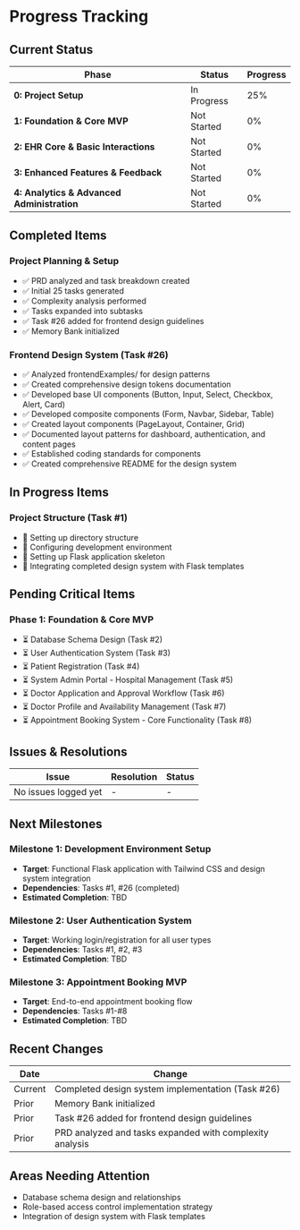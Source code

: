 # Progress Tracking

## Current Status

| Phase                                      | Status      | Progress |
| ------------------------------------------ | ----------- | -------- |
| **0: Project Setup**                       | In Progress | 25%      |
| **1: Foundation & Core MVP**               | Not Started | 0%       |
| **2: EHR Core & Basic Interactions**       | Not Started | 0%       |
| **3: Enhanced Features & Feedback**        | Not Started | 0%       |
| **4: Analytics & Advanced Administration** | Not Started | 0%       |

## Completed Items

### Project Planning & Setup

- ✅ PRD analyzed and task breakdown created
- ✅ Initial 25 tasks generated
- ✅ Complexity analysis performed
- ✅ Tasks expanded into subtasks
- ✅ Task #26 added for frontend design guidelines
- ✅ Memory Bank initialized

### Frontend Design System (Task #26)

- ✅ Analyzed frontendExamples/ for design patterns
- ✅ Created comprehensive design tokens documentation
- ✅ Developed base UI components (Button, Input, Select, Checkbox, Alert, Card)
- ✅ Developed composite components (Form, Navbar, Sidebar, Table)
- ✅ Created layout components (PageLayout, Container, Grid)
- ✅ Documented layout patterns for dashboard, authentication, and content pages
- ✅ Established coding standards for components
- ✅ Created comprehensive README for the design system

## In Progress Items

### Project Structure (Task #1)

- 🔄 Setting up directory structure
- 🔄 Configuring development environment
- 🔄 Setting up Flask application skeleton
- 🔄 Integrating completed design system with Flask templates

## Pending Critical Items

### Phase 1: Foundation & Core MVP

- ⏳ Database Schema Design (Task #2)
- ⏳ User Authentication System (Task #3)
- ⏳ Patient Registration (Task #4)
- ⏳ System Admin Portal - Hospital Management (Task #5)
- ⏳ Doctor Application and Approval Workflow (Task #6)
- ⏳ Doctor Profile and Availability Management (Task #7)
- ⏳ Appointment Booking System - Core Functionality (Task #8)

## Issues & Resolutions

| Issue                | Resolution | Status |
| -------------------- | ---------- | ------ |
| No issues logged yet | -          | -      |

## Next Milestones

### Milestone 1: Development Environment Setup

- **Target**: Functional Flask application with Tailwind CSS and design system integration
- **Dependencies**: Tasks #1, #26 (completed)
- **Estimated Completion**: TBD

### Milestone 2: User Authentication System

- **Target**: Working login/registration for all user types
- **Dependencies**: Tasks #1, #2, #3
- **Estimated Completion**: TBD

### Milestone 3: Appointment Booking MVP

- **Target**: End-to-end appointment booking flow
- **Dependencies**: Tasks #1-#8
- **Estimated Completion**: TBD

## Recent Changes

| Date    | Change                                                   |
| ------- | -------------------------------------------------------- |
| Current | Completed design system implementation (Task #26)        |
| Prior   | Memory Bank initialized                                  |
| Prior   | Task #26 added for frontend design guidelines            |
| Prior   | PRD analyzed and tasks expanded with complexity analysis |

## Areas Needing Attention

- Database schema design and relationships
- Role-based access control implementation strategy
- Integration of design system with Flask templates
